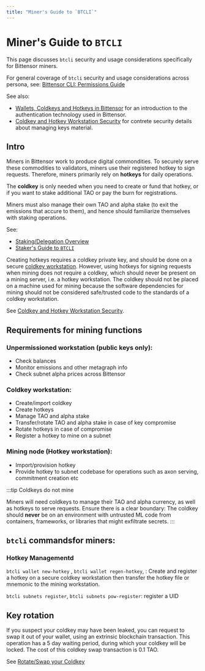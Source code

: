 ```yaml
---
title: "Miner's Guide to `BTCLI`"
---
```


# Miner's Guide to `BTCLI`

This page discusses `btcli` security and usage considerations specifically for Bittensor miners.

For general coverage of `btcli` security and usage considerations across persona, see: [Bittensor CLI: Permissions Guide](../btcli-permissions)

See also:

- [Wallets, Coldkeys and Hotkeys in Bittensor](../getting-started/wallets) for an introduction to the authentication technology used in Bittensor.
- [Coldkey and Hotkey Workstation Security](../getting-started/coldkey-hotkey-security) for contrete security details about managing keys material.


## Intro

Miners in Bittensor work to produce digital commondities. To securely serve these commodities to validators, miners use their registered hotkey to sign requests. Therefore, miners primarily rely on **hotkeys** for daily operations.

The **coldkey** is only needed when you need to create or fund that hotkey, or if you want to stake additional TAO or pay the burn for registrations.


Miners must also manage their own TAO and alpha stake (to exit the emissions that accure to them), and hence should familiarize themselves with staking operations.

See:
- [Staking/Delegation Overview](../staking-and-delegation/delegation)
- [Staker's Guide to `BTCLI`](../staking-and-delegation/stakers-btcli-guide)


Creating hotkeys requires a coldkey private key, and should be done on a secure [coldkey workstation](../getting-started/coldkey-hotkey-security#coldkey-workstation). However, using hotkeys for signing requests when mining does not require a coldkey, which should never be present on a mining server, i.e. a hotkey workstation. The coldkey should not be placed on a machine used for mining because the software dependencies for mining should not be considered safe/trusted code to the standards of a coldkey workstation. 

See [Coldkey and Hotkey Workstation Security](../getting-started/coldkey-hotkey-security).

## Requirements for mining functions

### Unpermissioned workstation (public keys only):
- Check balances
- Monitor emissions and other metagraph info
- Check subnet alpha prices across Bittensor

### Coldkey workstation:
- Create/import coldkey
- Create hotkeys
- Manage TAO and alpha stake
- Transfer/rotate TAO and alpha stake in case of key compromise
- Rotate hotkeys in case of compromise
- Register a hotkey to mine on a subnet

### Mining node (Hotkey workstation):
- Import/provision hotkey
- Provide hotkey to subnet codebase for operations such as axon serving, commitment creation etc

:::tip Coldkeys do not mine

Miners will need coldkeys to manage their TAO and alpha currency, as well as hotkeys to serve requests. Ensure there is a clear boundary: The coldkey should **never** be on an environment with untrusted ML code from containers, frameworks, or libraries that might exfiltrate secrets.
:::

## `btcli` commandsfor miners:

### Hotkey Managementd

`btcli wallet new-hotkey` , `btcli wallet regen-hotkey`,  : Create and register a hotkey on a secure coldkey workstation  then transfer the hotkey file or mnemonic to the mining workstation. 

`btcli subnets register`, `btcli subnets pow-register`: register a UID


## Key rotation

If you suspect your coldkey may have been leaked, you can request to swap it out of your wallet, using an extrinsic blockchain transaction. This operation has a 5 day waiting period, during which your coldkey will be locked. The cost of this coldkey swap transaction is 0.1 TAO.

See [Rotate/Swap your Coldkey](../subnets/schedule-coldkey-swap)


